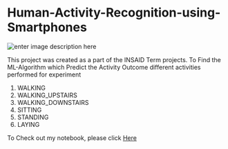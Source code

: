 # Human-Activity-Recognition-using-Smartphones

![enter image description here]()

This project was created as a part of the INSAID Term projects.
To Find the ML-Algorithm which Predict the Activity Outcome
different activities performed for experiment
1. WALKING
2. WALKING_UPSTAIRS
3. WALKING_DOWNSTAIRS
4. SITTING 
5. STANDING
6. LAYING

To Check out my notebook, please click [Here]()

